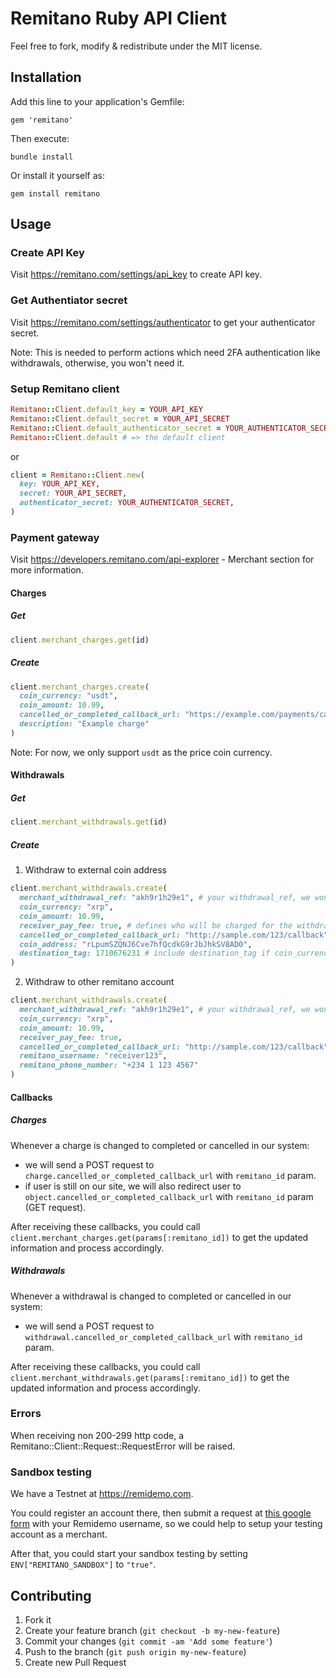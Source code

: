 # Remitano Ruby API Client

Feel free to fork, modify & redistribute under the MIT license.

## Installation

Add this line to your application's Gemfile:
```
gem 'remitano'
```
Then execute:
```
bundle install
```
Or install it yourself as:
```
gem install remitano
```

## Usage
### Create API Key

Visit https://remitano.com/settings/api_key to create API key.

### Get Authentiator secret

Visit https://remitano.com/settings/authenticator to get your authenticator secret.

Note: This is needed to perform actions which need 2FA authentication like withdrawals, otherwise, you won't need it.
### Setup Remitano client

```ruby
Remitano::Client.default_key = YOUR_API_KEY
Remitano::Client.default_secret = YOUR_API_SECRET
Remitano::Client.default_authenticator_secret = YOUR_AUTHENTICATOR_SECRET
Remitano::Client.default # => the default client
```
or
```ruby
client = Remitano::Client.new(
  key: YOUR_API_KEY,
  secret: YOUR_API_SECRET,
  authenticator_secret: YOUR_AUTHENTICATOR_SECRET,
)

```
### Payment gateway
Visit https://developers.remitano.com/api-explorer - Merchant section for more information.
#### Charges
##### Get
```ruby
client.merchant_charges.get(id)
```
##### Create
```ruby
client.merchant_charges.create(
  coin_currency: "usdt",
  coin_amount: 10.99,
  cancelled_or_completed_callback_url: "https://example.com/payments/callback?id=example",
  description: "Example charge"
)
```
Note: For now, we only support `usdt` as the price coin currency.

#### Withdrawals
##### Get
```ruby
client.merchant_withdrawals.get(id)
```
##### Create
1. Withdraw to external coin address
```ruby
client.merchant_withdrawals.create(
  merchant_withdrawal_ref: "akh9r1h29e1", # your withdrawal_ref, we won't process withdrawal if the same ref is submitted before
  coin_currency: "xrp",
  coin_amount: 10.99,
  receiver_pay_fee: true, # defines who will be charged for the withdrawal fee
  cancelled_or_completed_callback_url: "http://sample.com/123/callback",
  coin_address: "rLpumSZQNJ6Cve7hfQcdkG9rJbJhkSV8AD0",
  destination_tag: 1710676231 # include destination_tag if coin_currency is xrp, otherwise, leave it nil
)
```
2. Withdraw to other remitano account
```ruby
client.merchant_withdrawals.create(
  merchant_withdrawal_ref: "akh9r1h29e1", # your withdrawal_ref, we won't process withdrawal if the same ref is submitted before
  coin_currency: "xrp",
  coin_amount: 10.99,
  receiver_pay_fee: true,
  cancelled_or_completed_callback_url: "http://sample.com/123/callback",
  remitano_username: "receiver123",
  remitano_phone_number: "+234 1 123 4567"
)
```

#### Callbacks
##### Charges
Whenever a charge is changed to completed or cancelled in our system:
- we will send a POST request to `charge.cancelled_or_completed_callback_url` with `remitano_id` param.
- if user is still on our site, we will also redirect user to `object.cancelled_or_completed_callback_url` with `remitano_id` param (GET request).

After receiving these callbacks, you could call `client.merchant_charges.get(params[:remitano_id])` to get the updated information and process accordingly.

##### Withdrawals
Whenever a withdrawal is changed to completed or cancelled in our system:
- we will send a POST request to `withdrawal.cancelled_or_completed_callback_url` with `remitano_id` param.

After receiving these callbacks, you could call `client.merchant_withdrawals.get(params[:remitano_id])` to get the updated information and process accordingly.

### Errors
When receiving non 200-299 http code, a Remitano::Client::Request::RequestError will be raised.

### Sandbox testing
We have a Testnet at https://remidemo.com.

You could register an account there, then submit a request at [this google form](https://forms.gle/jvJyWPBNwTWfowSm9) with your Remidemo username, so we could help to setup your testing account as a merchant.

After that, you could start your sandbox testing by setting `ENV["REMITANO_SANDBOX"]` to `"true"`.

## Contributing

1. Fork it
2. Create your feature branch (`git checkout -b
my-new-feature`)
3. Commit your changes (`git commit -am 'Add some feature'`)
4. Push to the branch (`git push origin my-new-feature`)
5. Create new Pull Request
